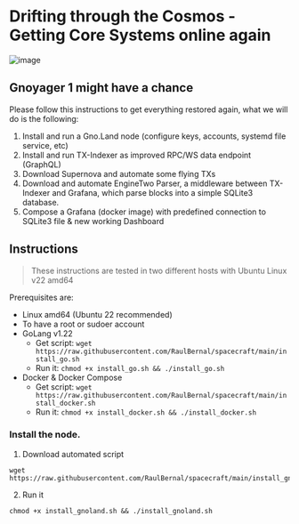 # Drifting through the Cosmos - Getting Core Systems online again
![image](https://github.com/RaulBernal/spacecraft/assets/3751926/1376f1b9-299b-4f73-a1c7-e7eb29652574)


## Gnoyager 1 might have a chance

Please follow this instructions to get everything restored again, what we will do is the following:
1. Install and run a Gno.Land node (configure keys, accounts, systemd file service, etc)
2. Install and run TX-Indexer as improved RPC/WS data endpoint (GraphQL)
3. Download Supernova and automate some flying TXs
4. Download and automate EngineTwo Parser, a middleware between TX-Indexer and Grafana, which parse blocks into a simple SQLite3 database.
5. Compose a Grafana (docker image) with predefined connection to SQLite3 file & new working Dashboard

## Instructions
> These instructions are tested in two different hosts with Ubuntu Linux v22 amd64

Prerequisites are:
- Linux amd64 (Ubuntu 22 recommended)
- To have a root or sudoer account
- GoLang v1.22
  - Get script: `wget https://raw.githubusercontent.com/RaulBernal/spacecraft/main/install_go.sh`
  - Run it: `chmod +x install_go.sh && ./install_go.sh`
- Docker & Docker Compose
  - Get script: `wget https://raw.githubusercontent.com/RaulBernal/spacecraft/main/install_docker.sh`
  - Run it: `chmod +x install_docker.sh && ./install_docker.sh`

### Install the node.
1. Download automated script
```
wget https://raw.githubusercontent.com/RaulBernal/spacecraft/main/install_gnoland.sh
```
2. Run it
```
chmod +x install_gnoland.sh && ./install_gnoland.sh
``` 

